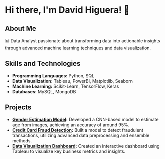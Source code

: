 # Hi there, I'm David Higuera! 👋

## About Me
📊 Data Analyst passionate about transforming data into actionable insights through advanced machine learning techniques and data visualization.

## Skills and Technologies
- **Programming Languages:** Python, SQL
- **Data Visualization:** Tableau, PowerBI, Matplotlib, Seaborn
- **Machine Learning:** Scikit-Learn, TensorFlow, Keras
- **Databases:** MySQL, MongoDB

## Projects
- **[Gender Estimation Model](link-to-your-repo):** Developed a CNN-based model to estimate age from images, achieving an accuracy of around 95%.
- **[Credit Card Fraud Detection](link-to-your-repo):** Built a model to detect fraudulent transactions, utilizing advanced data preprocessing and ensemble methods.
- **[Data Visualization Dashboard](link-to-your-repo):** Created an interactive dashboard using Tableau to visualize key business metrics and insights.
